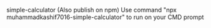 simple-calculator (Also publish on npm)
Use command "npx muhammadkashif7016-simple-calculator" to run on your CMD prompt
